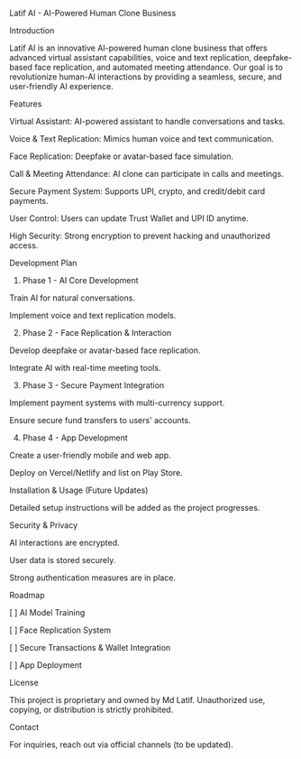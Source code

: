 Latif AI - AI-Powered Human Clone Business

Introduction

Latif AI is an innovative AI-powered human clone business that offers advanced virtual assistant capabilities, voice and text replication, deepfake-based face replication, and automated meeting attendance. Our goal is to revolutionize human-AI interactions by providing a seamless, secure, and user-friendly AI experience.

Features

Virtual Assistant: AI-powered assistant to handle conversations and tasks.

Voice & Text Replication: Mimics human voice and text communication.

Face Replication: Deepfake or avatar-based face simulation.

Call & Meeting Attendance: AI clone can participate in calls and meetings.

Secure Payment System: Supports UPI, crypto, and credit/debit card payments.

User Control: Users can update Trust Wallet and UPI ID anytime.

High Security: Strong encryption to prevent hacking and unauthorized access.


Development Plan

1. Phase 1 - AI Core Development

Train AI for natural conversations.

Implement voice and text replication models.



2. Phase 2 - Face Replication & Interaction

Develop deepfake or avatar-based face replication.

Integrate AI with real-time meeting tools.



3. Phase 3 - Secure Payment Integration

Implement payment systems with multi-currency support.

Ensure secure fund transfers to users' accounts.



4. Phase 4 - App Development

Create a user-friendly mobile and web app.

Deploy on Vercel/Netlify and list on Play Store.




Installation & Usage (Future Updates)

Detailed setup instructions will be added as the project progresses.


Security & Privacy

AI interactions are encrypted.

User data is stored securely.

Strong authentication measures are in place.


Roadmap

[ ] AI Model Training

[ ] Face Replication System

[ ] Secure Transactions & Wallet Integration

[ ] App Deployment


License

This project is proprietary and owned by Md Latif. Unauthorized use, copying, or distribution is strictly prohibited.

Contact

For inquiries, reach out via official channels (to be updated).

